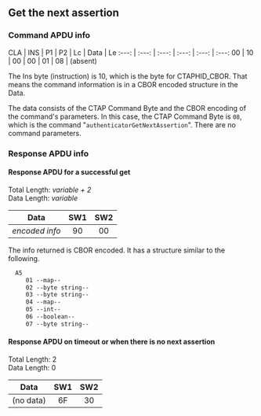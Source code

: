 <!-- Copyright 2022 Yubico AB

Licensed under the Apache License, Version 2.0 (the "License");
you may not use this file except in compliance with the License.
You may obtain a copy of the License at

    http://www.apache.org/licenses/LICENSE-2.0

Unless required by applicable law or agreed to in writing, software
distributed under the License is distributed on an "AS IS" BASIS,
WITHOUT WARRANTIES OR CONDITIONS OF ANY KIND, either express or implied.
See the License for the specific language governing permissions and
limitations under the License. -->

## Get the next assertion

### Command APDU info

CLA | INS | P1 | P2 | Lc | Data | Le
:---: | :---: | :---: | :---: | :---: | :---:
00 | 10 | 00 | 00 | 01 | 08 | (absent)

The Ins byte (instruction) is 10, which is the byte for CTAPHID_CBOR.
That means the command information is in a CBOR encoded structure in the
Data.

The data consists of the CTAP Command Byte and the CBOR encoding of the
command's parameters. In this case, the CTAP Command Byte is `08`,
which is the command "`authenticatorGetNextAssertion`". There are no
command parameters.

### Response APDU info

#### Response APDU for a successful get

Total Length: *variable + 2*\
Data Length: *variable*

Data | SW1 | SW2
:---: | :---: | :---:
*encoded info* | 90 | 00

The info returned is CBOR encoded. It has a structure similar to the
following.

```txt
  A5
     01 --map--
     02 --byte string--
     03 --byte string--
     04 --map--
     05 --int--
     06 --boolean--
     07 --byte string--
```

#### Response APDU on timeout or when there is no next assertion

Total Length: 2\
Data Length: 0

Data | SW1 | SW2
:---: | :---: | :---:
(no data) | 6F | 30

